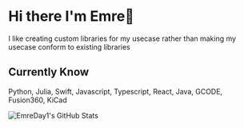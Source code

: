 #  Hi there I'm Emre👋

I like creating custom libraries for my usecase rather than making my usecase conform to existing libraries

## Currently Know
Python, Julia, Swift, Javascript, Typescript, React, Java, GCODE, Fusion360, KiCad

<img src="https://github-readme-stats.vercel.app/api?username=EmreDay1&theme=default&show_icons=true&hide_border=true&count_private=true" alt="EmreDay1's GitHub Stats" />
